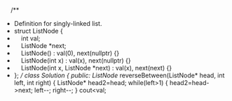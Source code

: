​
​
​
​
/**
* Definition for singly-linked list.
* struct ListNode {
*     int val;
*     ListNode *next;
*     ListNode() : val(0), next(nullptr) {}
*     ListNode(int x) : val(x), next(nullptr) {}
*     ListNode(int x, ListNode *next) : val(x), next(next) {}
* };
*/
class Solution {
public:
ListNode* reverseBetween(ListNode* head, int left, int right) {
ListNode* head2=head;
while(left>1)
{
head2=head->next;
left--;
right--;
}
cout<<head2->val;